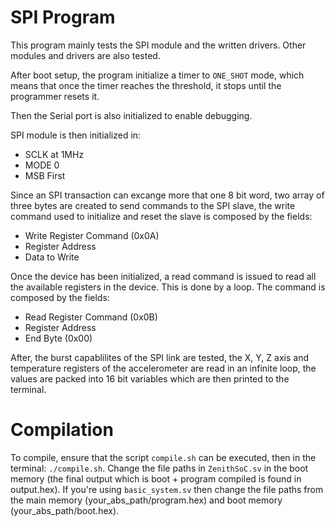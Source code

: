 # SPI Program

This program mainly tests the SPI module and the written drivers. Other modules and drivers are also tested.

After boot setup, the program initialize a timer to `ONE_SHOT` mode, which means that once the timer reaches the threshold, it stops until the programmer resets it. 

Then the Serial port is also initialized to enable debugging.

SPI module is then initialized in:

* SCLK at 1MHz
* MODE 0
* MSB First

Since an SPI transaction can excange more that one 8 bit word, two array of three bytes are created to send commands to the SPI slave, the write command used to initialize and reset the slave is composed by the fields:

* Write Register Command (0x0A)
* Register Address
* Data to Write

Once the device has been initialized, a read command is issued to read all the available registers in the device. This is done by a loop. The command is composed by the fields:

* Read Register Command (0x0B)
* Register Address
* End Byte (0x00)

After, the burst capablilites of the SPI link are tested, the X, Y, Z axis and temperature registers of the accelerometer are read in an infinite loop, the values are packed into 16 bit variables which are then printed to the terminal.

# Compilation

To compile, ensure that the script `compile.sh` can be executed, then in the terminal: `./compile.sh`. Change the file paths in `ZenithSoC.sv` in the boot memory (the final output which is boot + program compiled is found in output.hex). If you're using `basic_system.sv` then change the file paths from the main memory (your_abs_path/program.hex) and boot memory (your_abs_path/boot.hex).